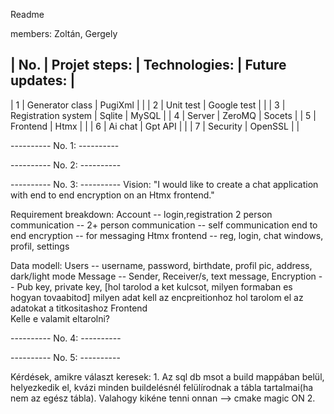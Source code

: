 Readme

members: Zoltán, Gergely

|	No.	 |	Projet steps:		|	Technologies:	|	Future updates:	|
-------------------------------------------------------------------------
|	1	 |	Generator class		|	PugiXml			|					|
|	2	 |	Unit test			|	Google test		|					|
|	3	 |	Registration system	|	Sqlite			|	MySQL			|
|	4	 |	Server				|	ZeroMQ			|	Socets			|
|	5	 | 	Frontend			|	Htmx			|					|
|	6	 |	Ai chat				|	Gpt API			|					|
|	7  	 |	Security			|	OpenSSL			|					|

---------- No. 1: ---------- 
	
---------- No. 2: ---------- 

---------- No. 3: ---------- 
Vision:
"I would like to create a chat application with end to end encryption on an Htmx frontend."

Requirement breakdown:
		Account					-- login,registration
		2 person communication	-- 
		2+ person communication	--
		self communication
		end to end encryption	-- for messaging
		Htmx frontend			-- reg, login, chat windows, profil, settings
	
Data modell:
		Users 			-- username, password, birthdate, profil pic, address, dark/light mode
		Message		 	-- Sender, Receiver/s, text message, 
		Encryption		-- Pub key, private key, [hol tarolod a ket kulcsot, milyen formaban es hogyan tovaabitod]
			milyen adat kell az encpreitionhoz 
			hol tarolom el az adatokat a titkositashoz
		Frontend	
			Kelle e valamit eltarolni?





---------- No. 4: ---------- 

---------- No. 5: ---------- 
	
Kérdések, amikre választ keresek:
	1. Az sql db msot a build mappában belül, helyezkedik el, kvázi minden buildelésnél felülírodnak a tábla tartalmai(ha nem az egész tábla).
		Valahogy kikéne tenni onnan --> cmake magic ON
	2.